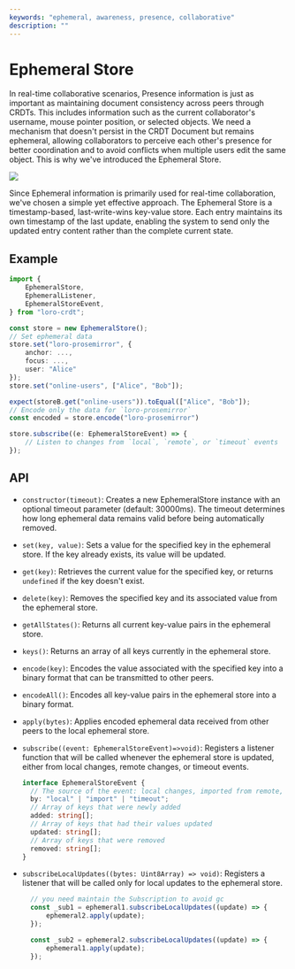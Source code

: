 ```yaml
---
keywords: "ephemeral, awareness, presence, collaborative"
description: ""
---
```


# Ephemeral Store

In real-time collaborative scenarios, Presence information is just as important as maintaining document consistency across peers through CRDTs. This includes information such as the current collaborator's username, mouse pointer position, or selected objects. We need a mechanism that doesn't persist in the CRDT Document but remains ephemeral, allowing collaborators to perceive each other's presence for better coordination and to avoid conflicts when multiple users edit the same object. This is why we've introduced the Ephemeral Store.

![](/images/ephemeral.png)

Since Ephemeral information is primarily used for real-time collaboration, we've chosen a simple yet effective approach. The Ephemeral Store is a timestamp-based, last-write-wins key-value store. Each entry maintains its own timestamp of the last update, enabling the system to send only the updated entry content rather than the complete current state.


## Example

```ts
import {
    EphemeralStore,
    EphemeralListener,
    EphemeralStoreEvent,
} from "loro-crdt";

const store = new EphemeralStore();
// Set ephemeral data
store.set("loro-prosemirror", {
    anchor: ...,
    focus: ...,
    user: "Alice"
});
store.set("online-users", ["Alice", "Bob"]);

expect(storeB.get("online-users")).toEqual(["Alice", "Bob"]);
// Encode only the data for `loro-prosemirror`
const encoded = store.encode("loro-prosemirror")

store.subscribe((e: EphemeralStoreEvent) => {
    // Listen to changes from `local`, `remote`, or `timeout` events
});
```

## API

- `constructor(timeout)`:
  Creates a new EphemeralStore instance with an optional timeout parameter (default: 30000ms). The timeout determines how long ephemeral data remains valid before being automatically removed.

- `set(key, value)`:
  Sets a value for the specified key in the ephemeral store. If the key already exists, its value will be updated.

- `get(key)`:
  Retrieves the current value for the specified key, or returns `undefined` if the key doesn't exist.

- `delete(key)`:
  Removes the specified key and its associated value from the ephemeral store.

- `getAllStates()`:
  Returns all current key-value pairs in the ephemeral store.

- `keys()`:
  Returns an array of all keys currently in the ephemeral store.

- `encode(key)`:
  Encodes the value associated with the specified key into a binary format that can be transmitted to other peers.

- `encodeAll()`:
  Encodes all key-value pairs in the ephemeral store into a binary format.

- `apply(bytes)`:
  Applies encoded ephemeral data received from other peers to the local ephemeral store.

- `subscribe((event: EphemeralStoreEvent)=>void)`:
  Registers a listener function that will be called whenever the ephemeral store is updated, either from local changes, remote changes, or timeout events.
  ```ts
  interface EphemeralStoreEvent {
    // The source of the event: local changes, imported from remote, or timeout expiration
    by: "local" | "import" | "timeout";
    // Array of keys that were newly added
    added: string[];
    // Array of keys that had their values updated
    updated: string[];
    // Array of keys that were removed
    removed: string[];
  }
  ```

- `subscribeLocalUpdates((bytes: Uint8Array) => void)`:
  Registers a listener that will be called only for local updates to the ephemeral store.
  ```ts
    // you need maintain the Subscription to avoid gc
    const _sub1 = ephemeral1.subscribeLocalUpdates((update) => {
        ephemeral2.apply(update);
    });

    const _sub2 = ephemeral2.subscribeLocalUpdates((update) => {
        ephemeral1.apply(update);
    });
  ```
